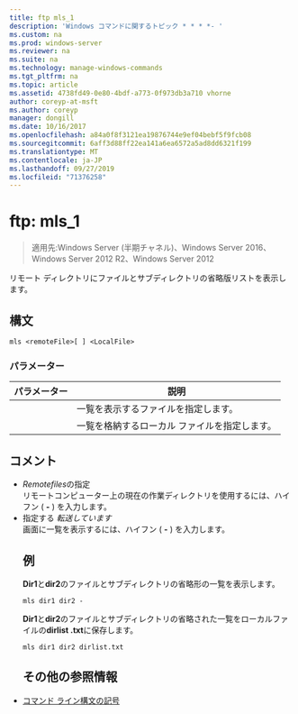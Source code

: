 ```yaml
---
title: ftp mls_1
description: 'Windows コマンドに関するトピック * * * *- '
ms.custom: na
ms.prod: windows-server
ms.reviewer: na
ms.suite: na
ms.technology: manage-windows-commands
ms.tgt_pltfrm: na
ms.topic: article
ms.assetid: 4738fd49-0e80-4bdf-a773-0f973db3a710 vhorne
author: coreyp-at-msft
ms.author: coreyp
manager: dongill
ms.date: 10/16/2017
ms.openlocfilehash: a84a0f8f3121ea19876744e9ef04bebf5f9fcb08
ms.sourcegitcommit: 6aff3d88ff22ea141a6ea6572a5ad8dd6321f199
ms.translationtype: MT
ms.contentlocale: ja-JP
ms.lasthandoff: 09/27/2019
ms.locfileid: "71376258"
---
```

# <a name="ftp-mls_1"></a>ftp: mls_1

>適用先:Windows Server (半期チャネル)、Windows Server 2016、Windows Server 2012 R2、Windows Server 2012

リモート ディレクトリにファイルとサブディレクトリの省略版リストを表示します。   
## <a name="syntax"></a>構文  
```  
mls <remoteFile>[ ] <LocalFile>  
```  
### <a name="parameters"></a>パラメーター  

|  パラメーター   |                       説明                       |
|--------------|---------------------------------------------------------|
| <remoteFile> | 一覧を表示するファイルを指定します。 |
| <LocalFile>  |  一覧を格納するローカル ファイルを指定します。  |

## <a name="remarks"></a>コメント  
- *Remotefiles*の指定  
  リモートコンピューター上の現在の作業ディレクトリを使用するには、ハイフン ( **-** ) を入力します。  
- 指定する *転送しています*  
  画面に一覧を表示するには、ハイフン ( **-** ) を入力します。  
  ## <a name="BKMK_Examples"></a>例  
  **Dir1**と**dir2**のファイルとサブディレクトリの省略形の一覧を表示します。  
  ```  
  mls dir1 dir2 -  
  ```  
  **Dir1**と**dir2**のファイルとサブディレクトリの省略された一覧をローカルファイルの**dirlist .txt**に保存します。  
  ```  
  mls dir1 dir2 dirlist.txt   
  ```  
  ## <a name="additional-references"></a>その他の参照情報  
- [コマンド ライン構文の記号](command-line-syntax-key.md)  
